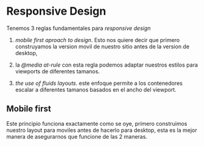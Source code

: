 # Responsive Design

Tenemos 3 reglas fundamentales para *responsive design* 

1. *mobile first aproach to design*. Esto nos quiere decir que primero construyamos la version movil de nuestro sitio antes de la version de desktop,

2. la *@media at-rule* con esta regla podemos adaptar nuestros estilos para viewports de diferentes tamanos.

3. *the use of fluids layouts*. este enfoque permite a los contenedores escalar a diferentes tamanos basados en el ancho del viewport.

## Mobile first

Este principio funciona exactamente como se oye, primero construimos nuestro layout para moviles antes de hacerlo para desktop, esta es la mejor manera de asegurarnos que funcione de las 2 maneras.
